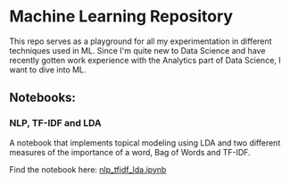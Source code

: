 # Machine Learning Repository

This repo serves as a playground for all my experimentation in different techniques used in ML. Since I'm quite new to Data Science and have recently gotten work experience with the Analytics part of Data Science, I want to dive into ML.

## Notebooks:

### NLP, TF-IDF and LDA

A notebook that implements topical modeling using LDA and two different measures of the importance of a word, Bag of Words and TF-IDF.

Find the notebook here: [nlp_tfidf_lda.ipynb](nlp_tfidf_lda.ipynb)
